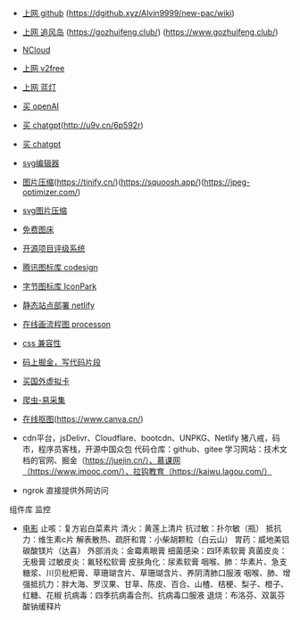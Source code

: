 ﻿- [上网 github](https://github.com/Alvin9999/new-pac/wiki)
  (https://dgithub.xyz/Alvin9999/new-pac/wiki)
- [上网 追风岛](https://zfd.369.cyou)
  (https://gozhuifeng.club/)
  (https://www.gozhuifeng.club/)
- [NCloud](https://xn--cloud-cl5i.net/)
- [上网 v2free](https://w1.v2free.cyou/user)
- [上网 蓝灯](https://github.com/getlantern/forum)
- [买 openAI](https://eylink.cn/)
- [买 chatgpt](http://www.thetimework.com/links/7852BB87249C7F7A)(http://u9v.cn/6p592r)
- [买 chatgpt](http://shop.isving.cn/)
- [svg编辑器](http://editor.method.ac/)
- [图片压缩](https://tinypng.com/)(https://tinify.cn/)(https://squoosh.app/)(https://jpeg-optimizer.com/)
- [svg图片压缩](https://jakearchibald.github.io/svgomg/?utm_source=next.36kr.com)
- [免费图床](https://imgchr.com/)
- [开源项目评级系统](https://github.com/sl1673495/notes/issues/93)
- [腾讯图标库 codesign](https://codesign.qq.com/app/icon)
- [字节图标库 IconPark](https://iconpark.oceanengine.com/home)
- [静态站点部署 netlify](https://www.netlify.com/)
- [在线画流程图 processon](https://www.processon.com/)
- [css 兼容性](https://caniuse.com/)
- [码上掘金，写代码片段](https://code.juejin.cn/)
- [买国外虚拟卡](https://yeka.ai/)
- [爬虫-易采集](https://github.com/NaiboWang/EasySpider)
- [在线抠图](https://www.remove.bg/zh)(https://www.canva.cn/)
- cdn平台，jsDelivr、Cloudflare、bootcdn、UNPKG、Netlify
猪八戒，码市，程序员客栈，开源中国众包
代码仓库：github、gitee
学习网站：技术文档的官网、掘金（https://juejin.cn/）、慕课网（https://www.imooc.com/）、拉钩教育（https://kaiwu.lagou.com/）

- ngrok 直接提供外网访问


组件库
监控


- [电影](https://github.com/88ys/website)
止咳：复方岩白菜素片
清火：黄莲上清片
抗过敏：扑尔敏（瓶）
抵抗力：维生素c片
解表散热、疏肝和胃：小柴胡颗粒（白云山）
胃药：威地美铝碳酸镁片（达喜）
外部消炎：金霉素眼膏
细菌感染：四环素软膏
真菌皮炎：无极膏
过敏皮炎：氟轻松软膏
皮肤角化：尿素软膏
咽喉、肺：华素片、急支糖浆、川贝枇杷膏、草珊瑚含片、草珊瑚含片、养阴清肺口服液
咽喉、肺、增强抵抗力：胖大海、罗汉果、甘草、陈皮、百合、山楂、桔梗、梨子、橙子、红糖、花椒
抗病毒：四季抗病毒合剂、抗病毒口服液
退烧：布洛芬、双氯芬酸钠缓释片